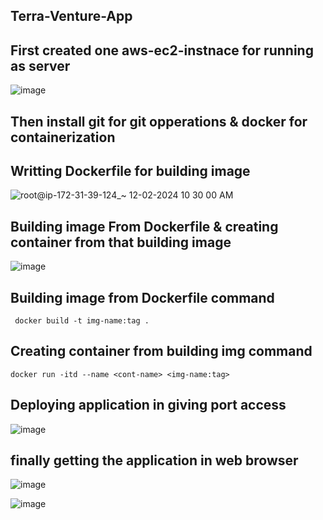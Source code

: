 ## Terra-Venture-App
## First created one aws-ec2-instnace for running as server #

![image](https://github.com/TarunKamur/Terra-Venture-App/assets/152691126/bc44802a-5c39-473a-91a7-a11d27905615)
## Then install git for git opperations & docker for containerization ##

## Writting Dockerfile for building image ##

![root@ip-172-31-39-124_~ 12-02-2024 10 30 00 AM](https://github.com/TarunKamur/Terra-Venture-App/assets/152691126/5b612c47-6ca0-4689-a73e-6a3ad397a911)

## Building image From Dockerfile & creating container from that building image ##

![image](https://github.com/TarunKamur/Terra-Venture-App/assets/152691126/de548b81-fac1-4a0b-bcf1-9a12f3398e8f)


## Building image from Dockerfile command ##
```
 docker build -t img-name:tag . 
```
## Creating container from building img command ##

``` 
docker run -itd --name <cont-name> <img-name:tag>
```
## Deploying application in giving port access ##

![image](https://github.com/TarunKamur/Terra-Venture-App/assets/152691126/3649745d-8652-4fb8-af7d-93b1ece47ce1)

## finally getting the application in web browser ##

![image](https://github.com/TarunKamur/Terra-Venture-App/assets/152691126/c8037499-f68e-426a-990d-73a31b642055)



![image](https://github.com/TarunKamur/Terra-Venture-App/assets/152691126/b98abf47-55fd-44b6-83ff-be2f9f996a22)
